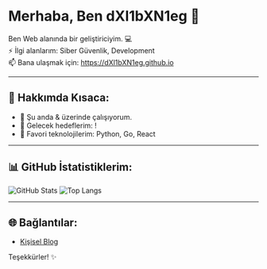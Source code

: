 # Merhaba, Ben dXl1bXN1eg 👋

Ben Web alanında bir geliştiriciyim. 💻  
⚡ İlgi alanlarım: Siber Güvenlik, Development  
📫 Bana ulaşmak için: https://dXl1bXN1eg.github.io

---

## 🚀 Hakkımda Kısaca:

- 🌱 Şu anda & üzerinde çalışıyorum.
- 🎯 Gelecek hedeflerim: !
- 🖤 Favori teknolojilerim: Python, Go, React

---

## 📊 GitHub İstatistiklerim:
![GitHub Stats](https://github-readme-stats.vercel.app/api?username=dXl1bXN1eg&show_icons=true&theme=radical)
![Top Langs](https://github-readme-stats.vercel.app/api/top-langs/?username=dXl1bXN1eg&layout=compact&theme=radical)

---

## 🌐 Bağlantılar:
- [Kişisel Blog](https://dXl1bXN1eg.github.io)

Teşekkürler! ✨
